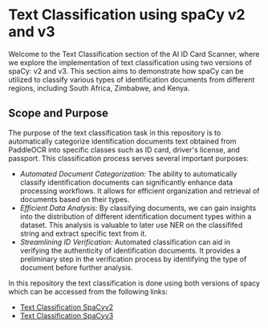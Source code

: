# Text Classification using spaCy v2 and v3
Welcome to the Text Classification section of the AI ID Card Scanner, where we explore the implementation of text classification using two versions of spaCy: v2 and v3. This section aims to demonstrate how spaCy can be utilized to classify various types of identification documents from different regions, including South Africa, Zimbabwe, and Kenya.
## Scope and Purpose

The purpose of the text classification task in this repository is to automatically categorize identification documents text obtained from PaddleOCR into specific classes such as ID card, driver's license, and passport. This classification process serves several important purposes:

- *Automated Document Categorization:* The ability to automatically classify identification documents can significantly enhance data processing workflows. It allows for efficient organization and retrieval of documents based on their types.
- *Efficient Data Analysis:* By classifying documents, we can gain insights into the distribution of different identification document types within a dataset. This analysis is valuable to later use NER on the classififed string and  extract specific text from it.
- *Streamlining ID Verification:* Automated classification can aid in verifying the authenticity of identification documents. It provides a preliminary step in the verification process by identifying the type of document before further analysis.

In this repository the text classification is done using both versions of spacy which can be accessed from the following links:
- [Text Classification SpaCyv2](https://github.com/ioptime-official/ai-id-scanner/tree/main/text_classification/spacyv2_Text_Classification)
- [Text Classification SpaCyv3](https://github.com/ioptime-official/ai-id-scanner/tree/main/text_classification/spacyv3_Text_Classification)
